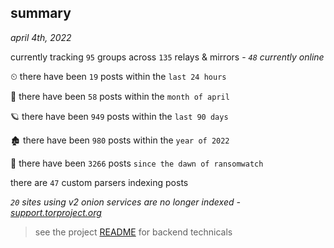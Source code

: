 
## summary
_april 4th, 2022_

currently tracking `95` groups across `135` relays & mirrors - _`48` currently online_

⏲ there have been `19` posts within the `last 24 hours`

🦈 there have been `58` posts within the `month of april`

🪐 there have been `949` posts within the `last 90 days`

🏚 there have been `980` posts within the `year of 2022`

🦕 there have been `3266` posts `since the dawn of ransomwatch`

there are `47` custom parsers indexing posts

_`20` sites using v2 onion services are no longer indexed - [support.torproject.org](https://support.torproject.org/onionservices/v2-deprecation/)_

> see the project [README](https://github.com/thetanz/ransomwatch#ransomwatch--) for backend technicals
